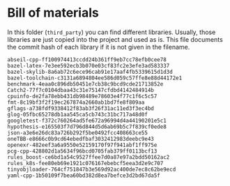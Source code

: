 # Bill of materials

In this folder (`third_party`) you can find different libraries.
Usually, those libraries are just copied into the project and used as is.
This file documents the commit hash of each library if it is not given in the filename.

```
abseil-cpp-ff100974413ccdd24b361ff9eb7cc78efb0cee78
bazel-latex-7e3ee592ecb3b070e03cf83fc2e3efe3ad583337
bazel-skylib-8a6ab72c6ece96cab91e17aaf4fb5339615d1d3d
bazel-toolchain-c3131a6894804ee586d059c57ffe8e88d44172e1
benchmark-4eaa0c896db50451e7cb38c9bcd9cde21713852e
Catch2-77f7c0104dbaa43c31e75147cfdbd4142484914b
cpuinfo-de2fa78ebb431db98489e78603e4f77c1f6c5c57
fmt-8c19bf3f2f19ec267874a2660ab1bd7fe8f809aa
gflags-a738fdf9338412f83ab3f26f31ac11ed3f3ec4bd
glog-05fbc65278db1aa545ca5cb743c31bc717a48d0f
googletest-f372c760264ad5fe672a96994d4a44190201e5c1
hypothesis-e165503f7d796d844d5d6ab69b5c7f839cf0ede8
json-a3e6e26dc83a726b292f5be0492fcc408663ce55
oneTBB-e8666c0b9cd64ebedfbaf3032412983deebc9e43
openexr-482eef3a6a9550e52159170f97f941abf1ff975e
pcg-cpp-428802d1a5634f96bcd0705fab379ff0113bcf13
rules_boost-ce6bd1a54c9527ffee7d0a87e97a2bdd50162ac2
rules_k8s-fee80eb69e1921c076167ebebcf5eea3d2e9c707
tinyobjloader-764cf751847b3e569d92ac400de7ec8c62be9ecd
yaml-cpp-1b50109f7bea60bd382d8ea7befce3d2bd67da5f
```
